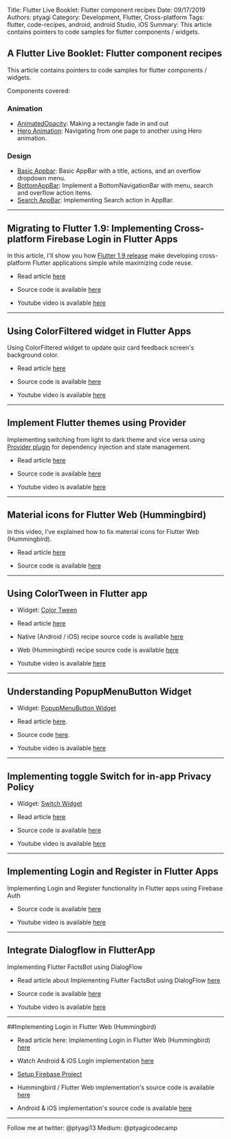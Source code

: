 Title: Flutter Live Booklet: Flutter component recipes
Date: 09/17/2019
Authors: ptyagi
Category: Development, Flutter, Cross-platform
Tags: flutter, code-recipes, android, android Studio, iOS
Summary: This article contains pointers to code samples for flutter components / widgets.


## A Flutter Live Booklet: Flutter component recipes

This article contains pointers to code samples for flutter components / widgets.


Components covered:
### Animation
* [AnimatedOpacity](https://ptyagicodecamp.github.io/flutter-code-recipe-for-animatedopacity-widget.html): Making a rectangle fade in and out
* [Hero Animation](https://ptyagicodecamp.github.io/flutter-code-recipe-for-hero-animation.html): Navigating from one page to another using Hero animation.


### Design
* [Basic Appbar](https://ptyagicodecamp.github.io/flutter-code-recipe-for-appbar-widget.html): Basic AppBar with a title, actions, and an overflow dropdown menu.
* [BottomAppBar](https://ptyagicodecamp.github.io/bottomnavigationbar-with-menu-search-and-overflow-action-items.html): Implement a BottomNavigationBar with menu, search and overflow action items.
* [Search AppBar](https://ptyagicodecamp.github.io/implementing-search-action-in-appbar.html): Implementing Search action in AppBar.

---

## Migrating to Flutter 1.9: Implementing Cross-platform Firebase Login in Flutter Apps  ##

In this article, I'll show you how [Flutter 1.9 release](https://github.com/flutter/flutter/wiki/Release-Notes-Flutter-1.9.1) make developing cross-platform Flutter applications simple while maximizing code reuse.

* Read article [here](https://ptyagicodecamp.github.io/implementing-cross-platform-firebase-login-in-flutter-apps-flutter-19.html)

* Source code is available [here](https://github.com/ptyagicodecamp/x-flutter-landingpage/tree/master-x/landingpage)

* Youtube video is available [here](https://youtu.be/e32YsugXa6Q)

---

## Using ColorFiltered widget in Flutter Apps ##
Using ColorFiltered widget to update quiz card feedback screen's background color.

* Read article [here](https://ptyagicodecamp.github.io/using-colorfiltered-widget-in-flutter-apps.html)

* Source code is available [here](https://github.com/ptyagicodecamp/flutter_cookbook/tree/widgets-web/flutter_widgets/lib/quizzie)

* Youtube video is available [here](https://youtu.be/PhLPbBDVtbI)

---

## Implement Flutter themes using Provider ##
Implementing switching from light to dark theme and vice versa using [Provider plugin](https://pub.dev/packages/provider) for dependency injection and state management.

* Read article [here](https://ptyagicodecamp.github.io/implement-flutter-themes-using-provider.html)

* Source code is available [here](https://github.com/ptyagicodecamp/flutter_cookbook/tree/widgets-web/flutter_widgets/lib/themes)

* Youtube video is available [here](https://youtu.be/eJZMJFSQbgs)

---

## Material icons for Flutter Web (Hummingbird) ##
In this video, I've explained how to fix material icons for Flutter Web (Hummingbird).

* Read article [here](https://ptyagicodecamp.github.io/how-to-fix-material-icons-for-flutter-web-hummingbird.html)

* Source code is available [here](https://github.com/ptyagicodecamp/flutter_cookbook/tree/popupmenubutton-web/flutter_widgets)

---

## Using ColorTween in Flutter app ##

* Widget: [Color Tween](https://api.flutter.dev/flutter/animation/ColorTween-class.html)

* Read article [here](https://ptyagicodecamp.github.io/using-colortween-in-flutter-app.html)

* Native (Android / iOS) recipe source code is available [here](https://github.com/ptyagicodecamp/flutter_cookbook/tree/animations-native/flutter_widgets)

* Web (Hummingbird) recipe source code is available [here](https://github.com/ptyagicodecamp/flutter_cookbook/tree/animations-web/flutter_widgets)

* Youtube video is available [here](https://youtu.be/6O1dini5Buc)

---

## Understanding PopupMenuButton Widget ##

* Widget: [PopupMenuButton Widget](https://api.flutter.dev/flutter/material/PopupMenuButton-class.html)

* Read article [here](https://ptyagicodecamp.github.io/how-to-fix-material-icons-for-flutter-web-hummingbird.html).

* Source code [here](https://github.com/ptyagicodecamp/flutter_cookbook/tree/popupmenubutton/flutter_widgets).

* Youtube video is available [here](https://youtu.be/ferHTZ6cym4)

---

## Implementing toggle Switch for in-app Privacy Policy ##

* Widget: [Switch Widget](https://api.flutter.dev/flutter/material/Switch-class.html)

* Read article [here](https://ptyagicodecamp.github.io/custom-switch-widget-for-accepting-privacy-policy-in-flutter-apps.html)

* Source code is available [here](https://github.com/ptyagicodecamp/flutter_cookbook/tree/widgets/flutter_widgets/lib/swtch)

* Youtube video is available [here](https://youtu.be/NXRbj9EfPEY)

---

## Implementing Login and Register in Flutter Apps ##

Implementing Login and Register functionality in Flutter apps using Firebase Auth

* Source code is available [here](https://github.com/ptyagicodecamp/flutter_cookbook/tree/widgets/flutter_widgets/lib/login)

* Youtube video is available [here](https://youtu.be/Sr1dn3j5tz0)

---

## Integrate Dialogflow in FlutterApp ##

Implementing Flutter FactsBot using DialogFlow

* Read article about Implementing Flutter FactsBot using DialogFlow [here]( https://ptyagicodecamp.github.io/implementing-flutter-factsbot-using-dialogflow.html)

* Source code is available [here](https://github.com/ptyagicodecamp/x-flutter-landingpage/tree/flutter-facts-native)

* Youtube video is available [here](https://youtu.be/89XIlULDQKg)

---

##Implementing Login in Flutter Web (Hummingbird)

* Read article here: Implementing Login in Flutter Web (Hummingbird) [here](https://ptyagicodecamp.github.io/implementing-login-in-flutter-web-hummingbird.html)

* Watch Android & iOS LogIn implementation [here](https://youtu.be/Sr1dn3j5tz0)

* [Setup Firebase Project](https://firebase.google.com/docs/storage/web/start)

* Hummingbird / Flutter Web implementation's source code is available [here](https://github.com/ptyagicodecamp/x-flutter-landingpage/tree/login-web)

* Android & iOS implementation's source code is available [here](https://github.com/ptyagicodecamp/flutter_cookbook/tree/widgets/flutter_widgets/lib/login)


---

Follow me at twitter: @ptyagi13
Medium: @ptyagicodecamp
